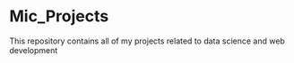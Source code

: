 # Mic_Projects
This repository contains all of my projects related to data science and web development
